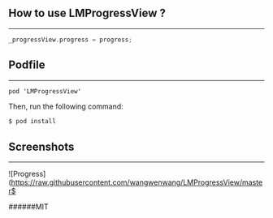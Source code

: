 ## How to use LMProgressView ?

---
```objective-c
_progressView.progress = progress;
```

## Podfile

***

```objective-c
pod 'LMProgressView'
```

Then, run the following command:

```objective-c
$ pod install
```

## Screenshots

---

![Progress](https://raw.githubusercontent.com/wangwenwang/LMProgressView/master$


######MIT
